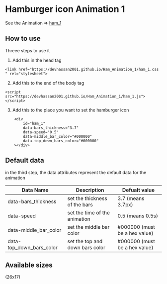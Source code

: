 # Hamburger icon Animation 1
See the Animation => [ham_1](https://youtu.be/X728dgsxl1E
) 
## How to use
Threee steps to use it

1. Add this in the head tag
```
<link href="https://devhassan2001.github.io/Ham_Animation_1/ham_1.css " rel="stylesheet">
```

2. Add this to the end of the body tag
```
<script src="https://devhassan2001.github.io/Ham_Animation_1/ham_1.js"></script>
```

3. Add this to the place you want to set the hamburger icon
```
    <div 
        id="ham_1" 
        data-bars_thickness="3.7"
        data-speed="0.5"
        data-middle_bar_color="#000000"
        data-top_down_bars_color="#000000"
    ></div>
```

## Default data
in the third step, the data attributes represent the default data for the animation

Data Name | Description | Defualt value
--------- | ----------- | -------------
data-bars_thickness | set the thickness of the bars | 3.7 (means 3.7px)
data-speed | set the time of the animation | 0.5 (means 0.5s)
data-middle_bar_color | set the middle bar color | #000000 (must be a hex value)
data-top_down_bars_color | set the top and down bars color | #000000 (must be a hex value)

## Available sizes
(26x17) 
